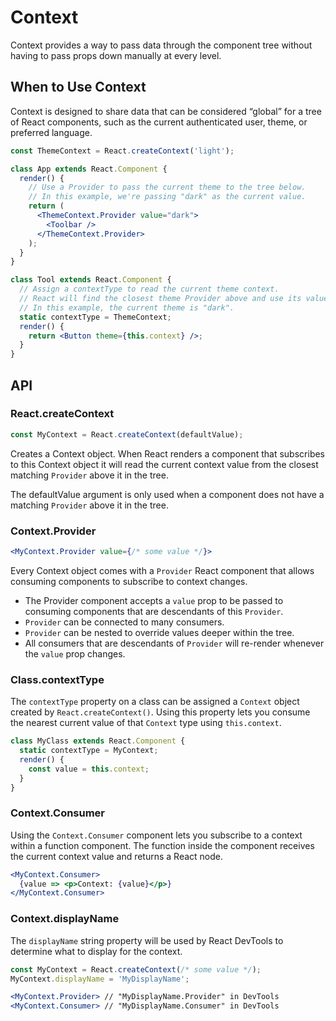 # Context

Context provides a way to pass data through the component tree without having to pass props down manually at every level.

## When to Use Context

Context is designed to share data that can be considered “global” for a tree of React components, such as the current authenticated user, theme, or preferred language.

```jsx
const ThemeContext = React.createContext('light');

class App extends React.Component {
  render() {
    // Use a Provider to pass the current theme to the tree below.
    // In this example, we're passing "dark" as the current value.
    return (
      <ThemeContext.Provider value="dark">
        <Toolbar />
      </ThemeContext.Provider>
    );
  }
}

class Tool extends React.Component {
  // Assign a contextType to read the current theme context.
  // React will find the closest theme Provider above and use its value.
  // In this example, the current theme is "dark".
  static contextType = ThemeContext;
  render() {
    return <Button theme={this.context} />;
  }
}
```

## API

### React.createContext

```jsx
const MyContext = React.createContext(defaultValue);
```

Creates a Context object. When React renders a component that subscribes to this Context object it will read the current context value from the closest matching `Provider` above it in the tree.

The defaultValue argument is only used when a component does not have a matching `Provider` above it in the tree.

### Context.Provider

```jsx
<MyContext.Provider value={/* some value */}>
```

Every Context object comes with a `Provider` React component that allows consuming components to subscribe to context changes.

- The Provider component accepts a `value` prop to be passed to consuming components that are descendants of this `Provider`.
- `Provider` can be connected to many consumers.
- `Provider` can be nested to override values deeper within the tree.
- All consumers that are descendants of `Provider` will re-render whenever the `value` prop changes.

### Class.contextType

The `contextType` property on a class can be assigned a `Context` object created by `React.createContext()`. Using this property lets you consume the nearest current value of that `Context` type using `this.context`.

```jsx
class MyClass extends React.Component {
  static contextType = MyContext;
  render() {
    const value = this.context;
  }
}
```

### Context.Consumer

Using the `Context.Consumer` component lets you subscribe to a context within a function component. The function inside the component receives the current context value and returns a React node.

```jsx
<MyContext.Consumer>
  {value => <p>Context: {value}</p>}
</MyContext.Consumer>
```

### Context.displayName

The `displayName` string property will be used by React DevTools to determine what to display for the context.

```jsx
const MyContext = React.createContext(/* some value */);
MyContext.displayName = 'MyDisplayName';

<MyContext.Provider> // "MyDisplayName.Provider" in DevTools
<MyContext.Consumer> // "MyDisplayName.Consumer" in DevTools
```
